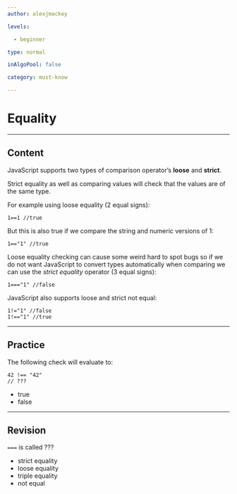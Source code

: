 ```yaml
---
author: alexjmackey

levels:

  - beginner

type: normal

inAlgoPool: false

category: must-know

---
```


# Equality

---

## Content

JavaScript supports two types of comparison operator’s **loose** and **strict**.

Strict equality as well as comparing values will check that the values are of the same type.

For example using loose equality (2 equal signs):

```
1==1 //true
```

But this is also true if we compare the string and numeric versions of 1:

```
1=="1" //true
```

Loose equality checking can cause some weird hard to spot bugs so if we do not want JavaScript to convert types automatically when comparing we can use the _strict equality_ operator (3 equal signs):

```
1==="1" //false
```

JavaScript also supports loose and strict not equal:

```
1!="1" //false
1!=="1" //true
```

---

## Practice

The following check will evaluate to:

```
42 !== "42"
// ???
```

- true
- false

---

## Revision

`===` is called ???

- strict equality
- loose equality
- triple equality
- not equal
